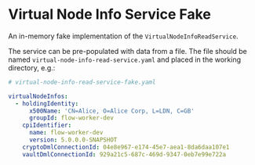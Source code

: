 # Virtual Node Info Service Fake

An in-memory fake implementation of the `VirtualNodeInfoReadService`.

The service can be pre-populated with data from a file. The file should be named `virtual-node-info-read-service.yaml`
and placed in the working directory, e.g.:

```yaml
# virtual-node-info-read-service-fake.yaml

virtualNodeInfos:
  - holdingIdentity:
      x500Name: 'CN=Alice, O=Alice Corp, L=LDN, C=GB'
      groupId: flow-worker-dev
    cpiIdentifier:
      name: flow-worker-dev
      version: 5.0.0.0-SNAPSHOT
    cryptoDmlConnectionId: 04e8e967-e174-45e7-aea1-8da6daa107e1
    vaultDmlConnectionId: 929a21c5-687c-469d-9347-0eb7e99e722a
```